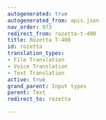 ```yaml
---
autogenerated: true
autogenerated_from: apis.json
nav_order: 973
redirect_from: rozetta-t-400
title: Rozetta T-400
id: rozetta
translation_types:
- File Translation
- Voice Translation
- Text Translation
active: true
grand_parent: Input types
parent: Text
redirect_to: rozetta

---
```


